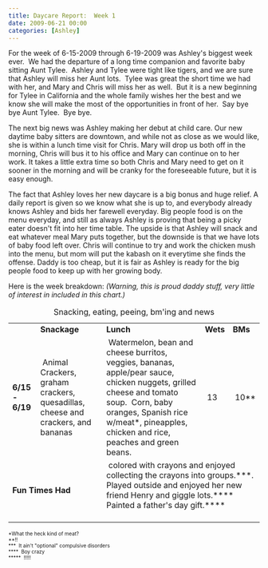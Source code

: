 ```yaml
---
title: Daycare Report:  Week 1
date: 2009-06-21 00:00
categories: [Ashley]
---
```

<p>For the week of 6-15-2009 through 6-19-2009 was Ashley's biggest week ever.  We had the departure of a long time companion and favorite baby sitting Aunt Tylee.  Ashley and Tylee were tight like tigers, and we are sure that Ashley will miss her Aunt lots.  Tylee was great the short time we had with her, and Mary and Chris will miss her as well.  But it is a new beginning for Tylee in California and the whole family wishes her the best and we know she will make the most of the opportunities in front of her.  Say bye bye Aunt Tylee.  Bye bye.</p>
<p>The next big news was Ashley making her debut at child care.  Our new daytime baby sitters are downtown, and while not as close as we would like, she is within a lunch time visit for Chris.  Mary will drop us both off in the morning, Chris will bus it to his office and Mary can continue on to her work.  It takes a little extra time so both Chris and Mary need to get on it sooner in the morning and will be cranky for the foreseeable future, but it is easy enough. </p>
<p>The fact that Ashley loves her new daycare is a big bonus and huge relief.  A daily report is given so we know what she is up to, and everybody already knows Ashley and bids her farewell everyday.  Big people food is on the menu everyday, and still as always Ashley is proving that being a picky eater doesn't fit into her time table.  The upside is that Ashley will snack and eat whatever meal Mary puts together, but the downside is that we have lots of baby food left over.  Chris will continue to try and work the chicken mush into the menu, but mom will put the kabash on it everytime she finds the offense.  Daddy is too cheap, but it is fair as Ashley is ready for the big people food to keep up with her growing body.</p>
<p> Here is the week breakdown:  <em>(Warning, this is proud daddy stuff, very little of interest in included in this chart.)</em></p>
<p> </p>
<table cellspacing="0" cellpadding="4" border="0" align="center" width="100%" summary="A chart of the daily reports we get sent home with Ashley from her daycare">
    <caption>Snacking, eating, peeing, bm'ing and news</caption>
    <tbody>
        <tr>
            <td> </td>
            <td style="font-weight: bold;">Snackage</td>
            <td style="font-weight: bold;">Lunch</td>
            <td style="font-weight: bold;">Wets</td>
            <td style="font-weight: bold;">BMs</td>
        </tr>
        <tr>
            <td style="font-weight: bold;">6/15 - 6/19</td>
            <td> Animal Crackers, graham crackers, quesadillas, cheese and crackers, and bananas<br />
            </td>
            <td> Watermelon, bean and cheese burritos, veggies, bananas, apple/pear sauce, chicken nuggets, grilled cheese and tomato soup.  Corn, baby oranges, Spanish rice w/meat*, pineapples, chicken and rice, peaches and green beans.<br />
            </td>
            <td> 13</td>
            <td> 10**</td>
        </tr>
        <tr>
            <td colspan="2"><span style="font-weight: bold;">Fun Times Had</span> </td>
            <td colspan="3"> colored with crayons and enjoyed collecting the crayons into groups.***.<br />
            Played outside and enjoyed her new friend Henry and giggle lots.****<br />
            Painted a father's day gift.****<br />
              </td>
        </tr>
    </tbody>
</table>
<p><font size="1">*What the heck kind of meat?<br />
**!!<br />
***  It ain't "optional" compulsive disorders<br />
****  Boy crazy<br />
*****  !!!!!</font></p>

